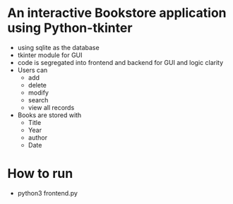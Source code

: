 # An interactive Bookstore application using Python-tkinter

- using sqlite as the database
- tkinter module for GUI
- code is segregated into frontend and backend for GUI and logic clarity
- Users can 
	- add
	- delete
	- modify
	- search
	- view all records
- Books are stored with
	- Title
	- Year
	- author
	- Date

# How to run

- python3 frontend.py

